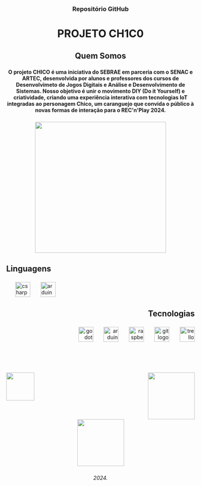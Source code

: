 <h3 align="center">Repositório GitHub</h3>
<h1 align="center">PROJETO CH1C0</h1>

###

<h2 align="center">Quem Somos</h2>

###

<h4 align="center">O projeto CHICO é uma iniciativa do SEBRAE em parceria com o SENAC e ARTEC, desenvolvida por alunos e professores dos cursos de Desenvolvimeto de Jogos Digitais e Análise e Desenvolvimento de Sistemas. Nosso objetivo é unir o movimento DIY (Do it Yourself) e criatividade, criando uma experiência interativa com tecnologias IoT integradas ao personagem Chico, um caranguejo que convida o público à novas formas de interação para o REC'n'Play 2024.</h4>

###

<div align="center">
  <img height="350" src="https://github.com/user-attachments/assets/5095859e-0edd-4597-9152-d11b014a360a"  />
</div>

###

<h2 align="left">Linguagens</h2>

###

<div align="left">
  <img width="20" />
  <img src="https://cdn.jsdelivr.net/gh/devicons/devicon/icons/csharp/csharp-original.svg" height="40" alt="csharp logo"  />
  <img width="20" />
  <img src="https://cdn.jsdelivr.net/gh/devicons/devicon/icons/arduino/arduino-original-wordmark.svg" height="40" alt="arduino logo"  />
</div>

###

<h2 align="right">Tecnologias</h2>

###

<div align="right">
  <img src="https://cdn.jsdelivr.net/gh/devicons/devicon/icons/godot/godot-original.svg" height="40" alt="godot logo"  />
  <img width="20" />
  <img src="https://cdn.jsdelivr.net/gh/devicons/devicon/icons/arduino/arduino-original.svg" height="40" alt="arduino logo"  />
  <img width="20" />
  <img src="https://cdn.jsdelivr.net/gh/devicons/devicon/icons/raspberrypi/raspberrypi-original.svg" height="40" alt="raspberrypi logo"  />
  <img width="20" />
  <img src="https://cdn.jsdelivr.net/gh/devicons/devicon/icons/git/git-original.svg" height="40" alt="git logo"  />
  <img width="20" />
  <img src="https://cdn.jsdelivr.net/gh/devicons/devicon/icons/trello/trello-plain.svg" height="40" alt="trello logo"  />
</div>

###

<br clear="both">

<h1 align="left"></h1>

###

<img align="left" height="75" src="https://github.com/user-attachments/assets/369c3e0b-b31d-4bdc-8fee-c47c30a0d237"  />

###

<img align="right" height="125" src="https://github.com/user-attachments/assets/484433fb-940b-40af-88e2-fad2416e24fa"  />

###

<br clear="both">

<div align="center">
  <img height="125" src="https://github.com/user-attachments/assets/8c77ef48-7e83-459d-a52c-363c5b273f87"  />
</div>

###

<h6 align="center">2024.</h6>

###

